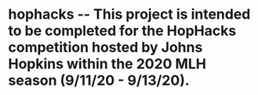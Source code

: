 # hophacks -- This project is intended to be completed for the HopHacks competition hosted by Johns Hopkins within the 2020 MLH season (9/11/20 - 9/13/20). 